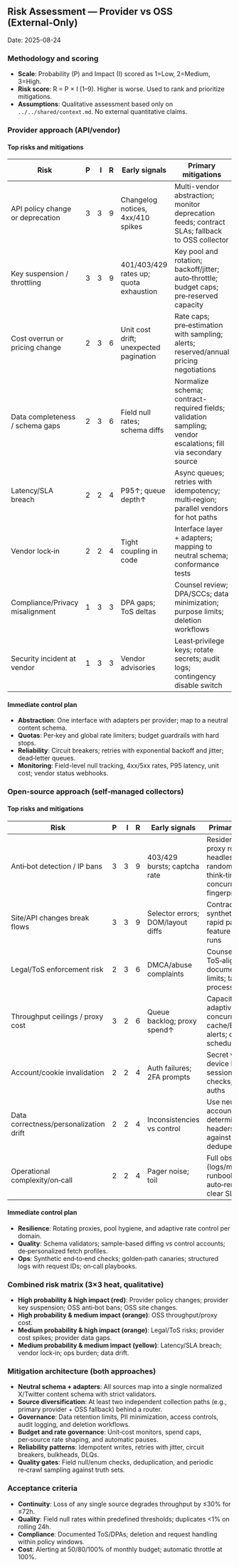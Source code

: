 ## Risk Assessment — Provider vs OSS (External‑Only)

Date: 2025-08-24

### Methodology and scoring
- **Scale**: Probability (P) and Impact (I) scored as 1=Low, 2=Medium, 3=High.
- **Risk score**: R = P × I (1–9). Higher is worse. Used to rank and prioritize mitigations.
- **Assumptions**: Qualitative assessment based only on `../../shared/context.md`. No external quantitative claims.

### Provider approach (API/vendor)

#### Top risks and mitigations
| Risk | P | I | R | Early signals | Primary mitigations |
|---|---:|---:|---:|---|---|
| API policy change or deprecation | 3 | 3 | 9 | Changelog notices, 4xx/410 spikes | Multi-vendor abstraction; monitor deprecation feeds; contract SLAs; fallback to OSS collector |
| Key suspension / throttling | 3 | 3 | 9 | 401/403/429 rates up; quota exhaustion | Key pool and rotation; backoff/jitter; auto‑throttle; budget caps; pre‑reserved capacity |
| Cost overrun or pricing change | 2 | 3 | 6 | Unit cost drift; unexpected pagination | Rate caps; pre‑estimation with sampling; alerts; reserved/annual pricing negotiations |
| Data completeness / schema gaps | 2 | 3 | 6 | Field null rates; schema diffs | Normalize schema; contract-required fields; validation sampling; vendor escalations; fill via secondary source |
| Latency/SLA breach | 2 | 2 | 4 | P95↑; queue depth↑ | Async queues; retries with idempotency; multi‑region; parallel vendors for hot paths |
| Vendor lock‑in | 2 | 2 | 4 | Tight coupling in code | Interface layer + adapters; mapping to neutral schema; conformance tests |
| Compliance/Privacy misalignment | 1 | 3 | 3 | DPA gaps; ToS deltas | Counsel review; DPA/SCCs; data minimization; purpose limits; deletion workflows |
| Security incident at vendor | 1 | 3 | 3 | Vendor advisories | Least‑privilege keys; rotate secrets; audit logs; contingency disable switch |

#### Immediate control plan
- **Abstraction**: One interface with adapters per provider; map to a neutral content schema.
- **Quotas**: Per‑key and global rate limiters; budget guardrails with hard stops.
- **Reliability**: Circuit breakers; retries with exponential backoff and jitter; dead‑letter queues.
- **Monitoring**: Field-level null tracking, 4xx/5xx rates, P95 latency, unit cost; vendor status webhooks.

### Open‑source approach (self‑managed collectors)

#### Top risks and mitigations
| Risk | P | I | R | Early signals | Primary mitigations |
|---|---:|---:|---:|---|---|
| Anti‑bot detection / IP bans | 3 | 3 | 9 | 403/429 bursts; captcha rate | Residential/mobile proxy rotation; headless‑stealth; randomized think‑time; concurrency caps; fingerprint mgmt |
| Site/API changes break flows | 3 | 3 | 9 | Selector errors; DOM/layout diffs | Contract tests; synthetic monitors; rapid patch cadence; feature flags; canary runs |
| Legal/ToS enforcement risk | 2 | 3 | 6 | DMCA/abuse complaints | Counsel review; ToS‑aligned scope; documented purpose limits; takedown process |
| Throughput ceilings / proxy cost | 3 | 2 | 6 | Queue backlog; proxy spend↑ | Capacity planning; adaptive concurrency; cache/ETag use; cost alerts; off‑peak scheduling |
| Account/cookie invalidation | 2 | 2 | 4 | Auth failures; 2FA prompts | Secret vault; rotation; device binding; session health checks; fallback auths |
| Data correctness/personalization drift | 2 | 2 | 4 | Inconsistencies vs control | Use neutral accounts; deterministic headers; sampling against ground truth; dedupe |
| Operational complexity/on‑call | 2 | 2 | 4 | Pager noise; toil | Full observability (logs/metrics/traces); runbooks; auto‑remediation; clear SLOs |

#### Immediate control plan
- **Resilience**: Rotating proxies, pool hygiene, and adaptive rate control per domain.
- **Quality**: Schema validators; sample-based diffing vs control accounts; de‑personalized fetch profiles.
- **Ops**: Synthetic end‑to‑end checks; golden‑path canaries; structured logs with request IDs; on‑call playbooks.

### Combined risk matrix (3×3 heat, qualitative)
- **High probability & high impact (red)**: Provider policy changes; provider key suspension; OSS anti‑bot bans; OSS site changes.
- **High probability & medium impact (orange)**: OSS throughput/proxy cost.
- **Medium probability & high impact (orange)**: Legal/ToS risks; provider cost spikes; provider data gaps.
- **Medium probability & medium impact (yellow)**: Latency/SLA breach; vendor lock‑in; ops burden; data drift.

### Mitigation architecture (both approaches)
- **Neutral schema + adapters**: All sources map into a single normalized X/Twitter content schema with strict validators.
- **Source diversification**: At least two independent collection paths (e.g., primary provider + OSS fallback) behind a router.
- **Governance**: Data retention limits, PII minimization, access controls, audit logging, and deletion workflows.
- **Budget and rate governance**: Unit‑cost monitors, spend caps, per‑source rate shaping, and automatic pauses.
- **Reliability patterns**: Idempotent writes, retries with jitter, circuit breakers, bulkheads, DLQs.
- **Quality gates**: Field null/enum checks, deduplication, and periodic re‑crawl sampling against truth sets.

### Acceptance criteria
- **Continuity**: Loss of any single source degrades throughput by ≤30% for ≤72h.
- **Quality**: Field null rates within predefined thresholds; duplicates <1% on rolling 24h.
- **Compliance**: Documented ToS/DPAs; deletion and request handling within policy windows.
- **Cost**: Alerting at 50/80/100% of monthly budget; automatic throttle at 100%.
